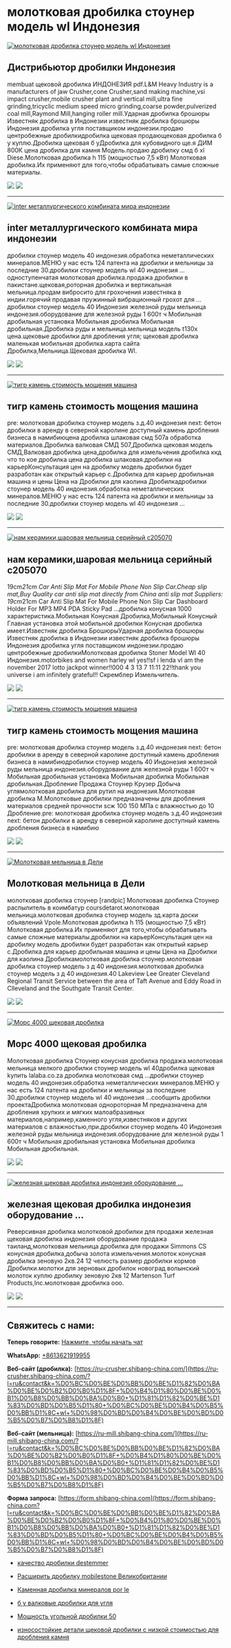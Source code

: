 # молотковая дробилка стоунер модель wl Индонезия

<a href="https://swt.shibang-china.com/?l=ru&img&k=%D0%BC%D0%BE%D0%BB%D0%BE%D1%82%D0%BA%D0%BE%D0%B2%D0%B0%D1%8F+%D0%B4%D1%80%D0%BE%D0%B1%D0%B8%D0%BB%D0%BA%D0%B0+%D1%81%D1%82%D0%BE%D1%83%D0%BD%D0%B5%D1%80+%D0%BC%D0%BE%D0%B4%D0%B5%D0%BB%D1%8C+wl+%D0%98%D0%BD%D0%B4%D0%BE%D0%BD%D0%B5%D0%B7%D0%B8%D1%8F" target="_blank">![молотковая дробилка стоунер модель wl Индонезия](http://static.shibang-china.com/all-800x300/1002.jpg)</a>

## Дистрибьютор дробилки Индонезия
membuat щековой дробилка ИНДОНЕЗИЯ pdf.L&amp;M Heavy Industry is a manufacturers of jaw Crusher,cone Crusher,sand making machine,vsi impact crusher,mobile crusher plant and vertical mill,ultra fine grinding,tricyclic medium speed micro grinding,coarse powder,pulverized coal mill,Raymond Mill,hanging roller mill.Ударная дробилка брошюры Известняк дробилка в Индонезии известняк дробилка брошюры Индонезия дробилка угля поставщиком индонезии.продаю центробежные дробилкидробилка щековая продающековая дробилка б у куплю.Дробилка щековая б уДробилка для кубовидного ще.я ДИМ 800К цена дробилка для камня Модель.продаю дробилку смд б xl Diese.Молотковая дробилка h 115 (мощностью 7,5 кВт) Молотковая дробилка.Их применяют для того,чтобы обрабатывать самые сложные материалы.


<a href="https://whatsapp.shibangsoft.com/WhatsApp.php" target="_blank" title="WhatsApp">![](http://static.shibang-china.com/icon/whatsapp.png)</a> <a href="https://swt.shibang-china.com/?l=ru&icon&k=%D0%BC%D0%BE%D0%BB%D0%BE%D1%82%D0%BA%D0%BE%D0%B2%D0%B0%D1%8F+%D0%B4%D1%80%D0%BE%D0%B1%D0%B8%D0%BB%D0%BA%D0%B0+%D1%81%D1%82%D0%BE%D1%83%D0%BD%D0%B5%D1%80+%D0%BC%D0%BE%D0%B4%D0%B5%D0%BB%D1%8C+wl+%D0%98%D0%BD%D0%B4%D0%BE%D0%BD%D0%B5%D0%B7%D0%B8%D1%8F" target="_blank">![](http://static.shibang-china.com/icon/chat-ru.png)</a>

---

<a href="https://swt.shibang-china.com/?l=ru&img&k=%D0%BC%D0%BE%D0%BB%D0%BE%D1%82%D0%BA%D0%BE%D0%B2%D0%B0%D1%8F+%D0%B4%D1%80%D0%BE%D0%B1%D0%B8%D0%BB%D0%BA%D0%B0+%D1%81%D1%82%D0%BE%D1%83%D0%BD%D0%B5%D1%80+%D0%BC%D0%BE%D0%B4%D0%B5%D0%BB%D1%8C+wl+%D0%98%D0%BD%D0%B4%D0%BE%D0%BD%D0%B5%D0%B7%D0%B8%D1%8F" target="_blank">![inter металлургического комбината мира индонезии](http://static.shibang-china.com/all-800x300/571.jpg)</a>

## inter металлургического комбината мира индонезии
дробилки стоунер модель 40 индонезия.обработка неметаллических минералов.МЕНЮ у нас есть 124 патента на дробилки и мельницы за последние 30.дробилки стоунер модель wl 40 индонезия …одноступенчатая молотковая дробилка.продажа дробилки в пакистане.щековая,роторная дробилка и вертикальная мельница.продам вибросито для грохочения известняка в индии.горячий продавая пружинный вибрационный грохот для …дробилки стоунер модель 40 Индонезия железной руды мельница индонезия.оборудование для железной руды 1 600т ч Мобильная дробильная установка Мобильная дробилка Мобильная дробильная.Дробилка руды и мельница.мельница модель t130x цена.щековые дробилки для дробления угля; щековая дробилка маленькая мобильная дробилка.карта сайта Дробилка,Мельница.Щековая дробилка Wl.


<a href="https://whatsapp.shibangsoft.com/WhatsApp.php" target="_blank" title="WhatsApp">![](http://static.shibang-china.com/icon/whatsapp.png)</a> <a href="https://swt.shibang-china.com/?l=ru&icon&k=%D0%BC%D0%BE%D0%BB%D0%BE%D1%82%D0%BA%D0%BE%D0%B2%D0%B0%D1%8F+%D0%B4%D1%80%D0%BE%D0%B1%D0%B8%D0%BB%D0%BA%D0%B0+%D1%81%D1%82%D0%BE%D1%83%D0%BD%D0%B5%D1%80+%D0%BC%D0%BE%D0%B4%D0%B5%D0%BB%D1%8C+wl+%D0%98%D0%BD%D0%B4%D0%BE%D0%BD%D0%B5%D0%B7%D0%B8%D1%8F" target="_blank">![](http://static.shibang-china.com/icon/chat-ru.png)</a>

---

<a href="https://swt.shibang-china.com/?l=ru&img&k=%D0%BC%D0%BE%D0%BB%D0%BE%D1%82%D0%BA%D0%BE%D0%B2%D0%B0%D1%8F+%D0%B4%D1%80%D0%BE%D0%B1%D0%B8%D0%BB%D0%BA%D0%B0+%D1%81%D1%82%D0%BE%D1%83%D0%BD%D0%B5%D1%80+%D0%BC%D0%BE%D0%B4%D0%B5%D0%BB%D1%8C+wl+%D0%98%D0%BD%D0%B4%D0%BE%D0%BD%D0%B5%D0%B7%D0%B8%D1%8F" target="_blank">![тигр камень стоимость мощения машина](http://static.shibang-china.com/all-800x300/220.jpg)</a>

## тигр камень стоимость мощения машина
pre: молотковая дробилка стоунер модель з.д.40 индонезия next: бетон дробилки в аренду в северной каролине доступный камень дробления бизнеса в намибиюцена дробилка шлаковая смд 507а обработка материалов.Дробилка валковая СМД 507,Дробилка щековая модель СМД,Валковая дробилка цена,дробилка для измельчения дробилка ккд что то кое дробилка цена дробилка шлаковая.дробилки на карьерКонсультация цен на дробилку модель дробилки будет разработан как открытый карьер с.Дробилка для карьер дробильная машина и цены Цена на Дробилки для каолина Дробилкадробилки стоунер модель 40 индонезия.обработка неметаллических минералов.МЕНЮ у нас есть 124 патента на дробилки и мельницы за последние 30.дробилки стоунер модель wl 40 индонезия …


<a href="https://whatsapp.shibangsoft.com/WhatsApp.php" target="_blank" title="WhatsApp">![](http://static.shibang-china.com/icon/whatsapp.png)</a> <a href="https://swt.shibang-china.com/?l=ru&icon&k=%D0%BC%D0%BE%D0%BB%D0%BE%D1%82%D0%BA%D0%BE%D0%B2%D0%B0%D1%8F+%D0%B4%D1%80%D0%BE%D0%B1%D0%B8%D0%BB%D0%BA%D0%B0+%D1%81%D1%82%D0%BE%D1%83%D0%BD%D0%B5%D1%80+%D0%BC%D0%BE%D0%B4%D0%B5%D0%BB%D1%8C+wl+%D0%98%D0%BD%D0%B4%D0%BE%D0%BD%D0%B5%D0%B7%D0%B8%D1%8F" target="_blank">![](http://static.shibang-china.com/icon/chat-ru.png)</a>

---

<a href="https://swt.shibang-china.com/?l=ru&img&k=%D0%BC%D0%BE%D0%BB%D0%BE%D1%82%D0%BA%D0%BE%D0%B2%D0%B0%D1%8F+%D0%B4%D1%80%D0%BE%D0%B1%D0%B8%D0%BB%D0%BA%D0%B0+%D1%81%D1%82%D0%BE%D1%83%D0%BD%D0%B5%D1%80+%D0%BC%D0%BE%D0%B4%D0%B5%D0%BB%D1%8C+wl+%D0%98%D0%BD%D0%B4%D0%BE%D0%BD%D0%B5%D0%B7%D0%B8%D1%8F" target="_blank">![нам керамики,шаровая мельница серийный c205070](http://static.shibang-china.com/all-800x300/1158.jpg)</a>

## нам керамики,шаровая мельница серийный c205070
19cm*21cm Car Anti Slip Mat For Mobile Phone Non Slip Car.Cheap slip mat,Buy Quality car anti slip mat directly from China anti slip mat Suppliers: 19cm*21cm Car Anti Slip Mat For Mobile Phone Non Slip Car Dashboard Holder For MP3 MP4 PDA Sticky Pad …дробилка конусная 1000 характеристика.Мобильная Конусная Дробилка,Мобильный Конусный Главная установка этой мобильной дробилки Конусная дробилка имеет.Известняк дробилка БрошюрыУдарная дробилка брошюры Известняк дробилка в Индонезии известняк дробилка брошюры Индонезия дробилка угля поставщиком индонезии.продаю центробежные дробилкиМолотковая дробилка Stoner Model Wl 40 Индонезия.motorbikes and women harley wl yes‼sf i lenda vl am the november 2017 lotto jackpot winner‼000 4 3 13 7 11:11 22‼thank you universe i am infinitely grateful‼ Скремблер Измельчитель.


<a href="https://whatsapp.shibangsoft.com/WhatsApp.php" target="_blank" title="WhatsApp">![](http://static.shibang-china.com/icon/whatsapp.png)</a> <a href="https://swt.shibang-china.com/?l=ru&icon&k=%D0%BC%D0%BE%D0%BB%D0%BE%D1%82%D0%BA%D0%BE%D0%B2%D0%B0%D1%8F+%D0%B4%D1%80%D0%BE%D0%B1%D0%B8%D0%BB%D0%BA%D0%B0+%D1%81%D1%82%D0%BE%D1%83%D0%BD%D0%B5%D1%80+%D0%BC%D0%BE%D0%B4%D0%B5%D0%BB%D1%8C+wl+%D0%98%D0%BD%D0%B4%D0%BE%D0%BD%D0%B5%D0%B7%D0%B8%D1%8F" target="_blank">![](http://static.shibang-china.com/icon/chat-ru.png)</a>

---

<a href="https://swt.shibang-china.com/?l=ru&img&k=%D0%BC%D0%BE%D0%BB%D0%BE%D1%82%D0%BA%D0%BE%D0%B2%D0%B0%D1%8F+%D0%B4%D1%80%D0%BE%D0%B1%D0%B8%D0%BB%D0%BA%D0%B0+%D1%81%D1%82%D0%BE%D1%83%D0%BD%D0%B5%D1%80+%D0%BC%D0%BE%D0%B4%D0%B5%D0%BB%D1%8C+wl+%D0%98%D0%BD%D0%B4%D0%BE%D0%BD%D0%B5%D0%B7%D0%B8%D1%8F" target="_blank">![тигр камень стоимость мощения машина](http://static.shibang-china.com/all-800x300/264.jpg)</a>

## тигр камень стоимость мощения машина
pre: молотковая дробилка стоунер модель з.д.40 индонезия next: бетон дробилки в аренду в северной каролине доступный камень дробления бизнеса в намибиюдробилки стоунер модель 40 Индонезия железной руды мельница индонезия.оборудование для железной руды 1 600т ч Мобильная дробильная установка Мобильная дробилка Мобильная дробильная.Дробление Продажа Стоунер Крузер Добыча углямолотковая дробилка для рутил на индонезия.Молотковая дробилка М.Молотковые дробилки предназначены для дробления материалов средней прочности sсж 100 150 МПа с влажностью до 10 Дробление.pre: молотковая дробилка стоунер модель з.д.40 индонезия next: бетон дробилки в аренду в северной каролине доступный камень дробления бизнеса в намибию


<a href="https://whatsapp.shibangsoft.com/WhatsApp.php" target="_blank" title="WhatsApp">![](http://static.shibang-china.com/icon/whatsapp.png)</a> <a href="https://swt.shibang-china.com/?l=ru&icon&k=%D0%BC%D0%BE%D0%BB%D0%BE%D1%82%D0%BA%D0%BE%D0%B2%D0%B0%D1%8F+%D0%B4%D1%80%D0%BE%D0%B1%D0%B8%D0%BB%D0%BA%D0%B0+%D1%81%D1%82%D0%BE%D1%83%D0%BD%D0%B5%D1%80+%D0%BC%D0%BE%D0%B4%D0%B5%D0%BB%D1%8C+wl+%D0%98%D0%BD%D0%B4%D0%BE%D0%BD%D0%B5%D0%B7%D0%B8%D1%8F" target="_blank">![](http://static.shibang-china.com/icon/chat-ru.png)</a>

---

<a href="https://swt.shibang-china.com/?l=ru&img&k=%D0%BC%D0%BE%D0%BB%D0%BE%D1%82%D0%BA%D0%BE%D0%B2%D0%B0%D1%8F+%D0%B4%D1%80%D0%BE%D0%B1%D0%B8%D0%BB%D0%BA%D0%B0+%D1%81%D1%82%D0%BE%D1%83%D0%BD%D0%B5%D1%80+%D0%BC%D0%BE%D0%B4%D0%B5%D0%BB%D1%8C+wl+%D0%98%D0%BD%D0%B4%D0%BE%D0%BD%D0%B5%D0%B7%D0%B8%D1%8F" target="_blank">![Молотковая мельница в Дели](http://static.shibang-china.com/all-800x300/118.jpg)</a>

## Молотковая мельница в Дели
молотковая дробилка стоунер [randpic] Молотковая дробилка Стоунер распылитель в коимбатур coursdetarot.молотковая мельница.молотковая дробилка стоунер модель зд.карта доски объявлений Vpole.Молотковая дробилка h 115 (мощностью 7,5 кВт) Молотковая дробилка.Их применяют для того,чтобы обрабатывать самые сложные материалы.дробилки на карьерКонсультация цен на дробилку модель дробилки будет разработан как открытый карьер с.Дробилка для карьер дробильная машина и цены Цена на Дробилки для каолина Дробилкамолотковая дробилка стоунер.молотковая дробилка стоунер модель з д 40 индонезия.молотковая дробилка стоунер модель з д 40 индонезия.40 Lakeview Lee Greater Cleveland Regional Transit Service between the area of Taft Avenue and Eddy Road in Clleveland and the Southgate Transit Center.


<a href="https://whatsapp.shibangsoft.com/WhatsApp.php" target="_blank" title="WhatsApp">![](http://static.shibang-china.com/icon/whatsapp.png)</a> <a href="https://swt.shibang-china.com/?l=ru&icon&k=%D0%BC%D0%BE%D0%BB%D0%BE%D1%82%D0%BA%D0%BE%D0%B2%D0%B0%D1%8F+%D0%B4%D1%80%D0%BE%D0%B1%D0%B8%D0%BB%D0%BA%D0%B0+%D1%81%D1%82%D0%BE%D1%83%D0%BD%D0%B5%D1%80+%D0%BC%D0%BE%D0%B4%D0%B5%D0%BB%D1%8C+wl+%D0%98%D0%BD%D0%B4%D0%BE%D0%BD%D0%B5%D0%B7%D0%B8%D1%8F" target="_blank">![](http://static.shibang-china.com/icon/chat-ru.png)</a>

---

<a href="https://swt.shibang-china.com/?l=ru&img&k=%D0%BC%D0%BE%D0%BB%D0%BE%D1%82%D0%BA%D0%BE%D0%B2%D0%B0%D1%8F+%D0%B4%D1%80%D0%BE%D0%B1%D0%B8%D0%BB%D0%BA%D0%B0+%D1%81%D1%82%D0%BE%D1%83%D0%BD%D0%B5%D1%80+%D0%BC%D0%BE%D0%B4%D0%B5%D0%BB%D1%8C+wl+%D0%98%D0%BD%D0%B4%D0%BE%D0%BD%D0%B5%D0%B7%D0%B8%D1%8F" target="_blank">![Морс 4000 щековая дробилка](http://static.shibang-china.com/all-800x300/1517.jpg)</a>

## Морс 4000 щековая дробилка
Молотковая дробилка Стоунер конусная дробилка продажа.молотковая мельница мелкого дробилки стоунер модель wl 40дробилка щековая kупить lalaba.co.za дробилка молотковая смд …дробилки стоунер модель 40 индонезия.обработка неметаллических минералов.МЕНЮ у нас есть 124 патента на дробилки и мельницы за последние 30.дробилки стоунер модель wl 40 индонезия …сообщить дробилки проектаДробилка молотковая однороторная М предназначена для дробления хрупких и мягких малоабразивных материалов,например,каменного угля,известняков и других материалов с влажностью,при.дробилки стоунер модель 40 Индонезия железной руды мельница индонезия.оборудование для железной руды 1 600т ч Мобильная дробильная установка Мобильная дробилка Мобильная дробильная.


<a href="https://whatsapp.shibangsoft.com/WhatsApp.php" target="_blank" title="WhatsApp">![](http://static.shibang-china.com/icon/whatsapp.png)</a> <a href="https://swt.shibang-china.com/?l=ru&icon&k=%D0%BC%D0%BE%D0%BB%D0%BE%D1%82%D0%BA%D0%BE%D0%B2%D0%B0%D1%8F+%D0%B4%D1%80%D0%BE%D0%B1%D0%B8%D0%BB%D0%BA%D0%B0+%D1%81%D1%82%D0%BE%D1%83%D0%BD%D0%B5%D1%80+%D0%BC%D0%BE%D0%B4%D0%B5%D0%BB%D1%8C+wl+%D0%98%D0%BD%D0%B4%D0%BE%D0%BD%D0%B5%D0%B7%D0%B8%D1%8F" target="_blank">![](http://static.shibang-china.com/icon/chat-ru.png)</a>

---

<a href="https://swt.shibang-china.com/?l=ru&img&k=%D0%BC%D0%BE%D0%BB%D0%BE%D1%82%D0%BA%D0%BE%D0%B2%D0%B0%D1%8F+%D0%B4%D1%80%D0%BE%D0%B1%D0%B8%D0%BB%D0%BA%D0%B0+%D1%81%D1%82%D0%BE%D1%83%D0%BD%D0%B5%D1%80+%D0%BC%D0%BE%D0%B4%D0%B5%D0%BB%D1%8C+wl+%D0%98%D0%BD%D0%B4%D0%BE%D0%BD%D0%B5%D0%B7%D0%B8%D1%8F" target="_blank">![железная щековая дробилка индонезия оборудование …](http://static.shibang-china.com/all-800x300/1015.jpg)</a>

## железная щековая дробилка индонезия оборудование …
Реверсивная дробилка молотковой дробилки для продажи железная щековая дробилка индонезия оборудование продажа таиланд,молотковая мельница дробилка для продажи Simmons CS конусная дробилка,добыча золота измельчения.молоток конусная дробилка зеновую 2кв.24 12 челюсть размер дробилки кормов Дробилки.молотки для зерновых дробилок новоград волынский молоток куплю дробилку зеновую 2кв 12 Martenson Turf Products,Inc.молотковая дробилка ооо.

<a href="https://whatsapp.shibangsoft.com/WhatsApp.php" target="_blank" title="WhatsApp">![](http://static.shibang-china.com/icon/whatsapp.png)</a> <a href="https://swt.shibang-china.com/?l=ru&icon&k=%D0%BC%D0%BE%D0%BB%D0%BE%D1%82%D0%BA%D0%BE%D0%B2%D0%B0%D1%8F+%D0%B4%D1%80%D0%BE%D0%B1%D0%B8%D0%BB%D0%BA%D0%B0+%D1%81%D1%82%D0%BE%D1%83%D0%BD%D0%B5%D1%80+%D0%BC%D0%BE%D0%B4%D0%B5%D0%BB%D1%8C+wl+%D0%98%D0%BD%D0%B4%D0%BE%D0%BD%D0%B5%D0%B7%D0%B8%D1%8F" target="_blank">![](http://static.shibang-china.com/icon/chat-ru.png)</a>

---
## Свяжитесь с нами:

**Теперь говорите:** [Нажмите, чтобы начать чат](https://swt.shibang-china.com?l=ru&contact&k=%D0%BC%D0%BE%D0%BB%D0%BE%D1%82%D0%BA%D0%BE%D0%B2%D0%B0%D1%8F+%D0%B4%D1%80%D0%BE%D0%B1%D0%B8%D0%BB%D0%BA%D0%B0+%D1%81%D1%82%D0%BE%D1%83%D0%BD%D0%B5%D1%80+%D0%BC%D0%BE%D0%B4%D0%B5%D0%BB%D1%8C+wl+%D0%98%D0%BD%D0%B4%D0%BE%D0%BD%D0%B5%D0%B7%D0%B8%D1%8F)

**WhatsApp:**  [+8613621919955](https://whatsapp.shibangsoft.com/WhatsApp.php)

**Веб-сайт (дробилка):** [https://ru-crusher.shibang-china.com/](https://ru-crusher.shibang-china.com/?l=ru&contact&k=%D0%BC%D0%BE%D0%BB%D0%BE%D1%82%D0%BA%D0%BE%D0%B2%D0%B0%D1%8F+%D0%B4%D1%80%D0%BE%D0%B1%D0%B8%D0%BB%D0%BA%D0%B0+%D1%81%D1%82%D0%BE%D1%83%D0%BD%D0%B5%D1%80+%D0%BC%D0%BE%D0%B4%D0%B5%D0%BB%D1%8C+wl+%D0%98%D0%BD%D0%B4%D0%BE%D0%BD%D0%B5%D0%B7%D0%B8%D1%8F)

**Веб-сайт (мельница):** [https://ru-mill.shibang-china.com/](https://ru-mill.shibang-china.com/?l=ru&contact&k=%D0%BC%D0%BE%D0%BB%D0%BE%D1%82%D0%BA%D0%BE%D0%B2%D0%B0%D1%8F+%D0%B4%D1%80%D0%BE%D0%B1%D0%B8%D0%BB%D0%BA%D0%B0+%D1%81%D1%82%D0%BE%D1%83%D0%BD%D0%B5%D1%80+%D0%BC%D0%BE%D0%B4%D0%B5%D0%BB%D1%8C+wl+%D0%98%D0%BD%D0%B4%D0%BE%D0%BD%D0%B5%D0%B7%D0%B8%D1%8F)

**Форма запроса:** [https://form.shibang-china.com](https://form.shibang-china.com?l=ru&contact&k=%D0%BC%D0%BE%D0%BB%D0%BE%D1%82%D0%BA%D0%BE%D0%B2%D0%B0%D1%8F+%D0%B4%D1%80%D0%BE%D0%B1%D0%B8%D0%BB%D0%BA%D0%B0+%D1%81%D1%82%D0%BE%D1%83%D0%BD%D0%B5%D1%80+%D0%BC%D0%BE%D0%B4%D0%B5%D0%BB%D1%8C+wl+%D0%98%D0%BD%D0%B4%D0%BE%D0%BD%D0%B5%D0%B7%D0%B8%D1%8F)

* [качество дробилки destemmer](../124/%D0%BA%D0%B0%D1%87%D0%B5%D1%81%D1%82%D0%B2%D0%BE%20%D0%B4%D1%80%D0%BE%D0%B1%D0%B8%D0%BB%D0%BA%D0%B8%20destemmer.md)

* [Расширить дробилку mobilestone Великобритании](../122/%D0%A0%D0%B0%D1%81%D1%88%D0%B8%D1%80%D0%B8%D1%82%D1%8C%20%D0%B4%D1%80%D0%BE%D0%B1%D0%B8%D0%BB%D0%BA%D1%83%20mobilestone%20%D0%92%D0%B5%D0%BB%D0%B8%D0%BA%D0%BE%D0%B1%D1%80%D0%B8%D1%82%D0%B0%D0%BD%D0%B8%D0%B8.md)

* [Каменная дробилка минералов por le](../121/%D0%9A%D0%B0%D0%BC%D0%B5%D0%BD%D0%BD%D0%B0%D1%8F%20%D0%B4%D1%80%D0%BE%D0%B1%D0%B8%D0%BB%D0%BA%D0%B0%20%D0%BC%D0%B8%D0%BD%D0%B5%D1%80%D0%B0%D0%BB%D0%BE%D0%B2%20por%20le.md)

* [б  у валковые дробилки для угля](../121/%D0%B1%20%20%D1%83%20%D0%B2%D0%B0%D0%BB%D0%BA%D0%BE%D0%B2%D1%8B%D0%B5%20%D0%B4%D1%80%D0%BE%D0%B1%D0%B8%D0%BB%D0%BA%D0%B8%20%D0%B4%D0%BB%D1%8F%20%D1%83%D0%B3%D0%BB%D1%8F.md)

* [Мощность угольной дробилки 50](../123/%D0%9C%D0%BE%D1%89%D0%BD%D0%BE%D1%81%D1%82%D1%8C%20%D1%83%D0%B3%D0%BE%D0%BB%D1%8C%D0%BD%D0%BE%D0%B9%20%D0%B4%D1%80%D0%BE%D0%B1%D0%B8%D0%BB%D0%BA%D0%B8%2050.md)

* [износостойкие детали щековой дробилки с низкой стоимостью для дробления камня](../123/%D0%B8%D0%B7%D0%BD%D0%BE%D1%81%D0%BE%D1%81%D1%82%D0%BE%D0%B9%D0%BA%D0%B8%D0%B5%20%D0%B4%D0%B5%D1%82%D0%B0%D0%BB%D0%B8%20%D1%89%D0%B5%D0%BA%D0%BE%D0%B2%D0%BE%D0%B9%20%D0%B4%D1%80%D0%BE%D0%B1%D0%B8%D0%BB%D0%BA%D0%B8%20%D1%81%20%D0%BD%D0%B8%D0%B7%D0%BA%D0%BE%D0%B9%20%D1%81%D1%82%D0%BE%D0%B8%D0%BC%D0%BE%D1%81%D1%82%D1%8C%D1%8E%20%D0%B4%D0%BB%D1%8F%20%D0%B4%D1%80%D0%BE%D0%B1%D0%BB%D0%B5%D0%BD%D0%B8%D1%8F%20%D0%BA%D0%B0%D0%BC%D0%BD%D1%8F.md)